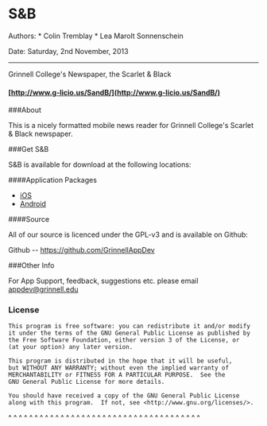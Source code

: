 S&amp;B
=========

Authors:  * Colin Tremblay
          * Lea Marolt Sonnenschein

Date:    Saturday, 2nd November, 2013

---

Grinnell College's Newspaper, the Scarlet &amp; Black

#### [http://www.g-licio.us/SandB/](http://www.g-licio.us/SandB/)

###About

This is a nicely formatted mobile news reader for Grinnell College's Scarlet &amp; Black newspaper.

###Get S&B

S&amp;B is available for download at the following locations:


####Application Packages

* [iOS](https://itunes.apple.com/us/app/s-b/id638912711?mt=8)
* [Android](https://play.google.com/store/apps/details?id=edu.grinnell.sandb)


####Source

All of our source is licenced under the GPL-v3 and is available on Github:

Github -- https://github.com/GrinnellAppDev

###Other Info

For App Support, feedback, suggestions etc. please email appdev@grinnell.edu

### License

    This program is free software: you can redistribute it and/or modify
    it under the terms of the GNU General Public License as published by
    the Free Software Foundation, either version 3 of the License, or
    (at your option) any later version.

    This program is distributed in the hope that it will be useful,
    but WITHOUT ANY WARRANTY; without even the implied warranty of
    MERCHANTABILITY or FITNESS FOR A PARTICULAR PURPOSE.  See the
    GNU General Public License for more details.

    You should have received a copy of the GNU General Public License
    along with this program.  If not, see <http://www.gnu.org/licenses/>.

^ ^ ^ ^ ^ ^ ^ ^ ^ ^ ^ ^ ^ ^ ^ ^ ^ ^ ^ ^ ^ ^ ^ ^ ^ ^ ^ ^ ^ ^ ^ ^ ^ ^ ^ ^ ^ 

